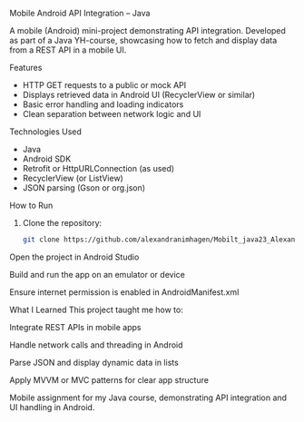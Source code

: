 Mobile Android API Integration – Java

A mobile (Android) mini-project demonstrating API integration. Developed as part of a Java YH-course, showcasing how to fetch and display data from a REST API in a mobile UI.

Features

- HTTP GET requests to a public or mock API  
- Displays retrieved data in Android UI (RecyclerView or similar)  
- Basic error handling and loading indicators  
- Clean separation between network logic and UI

Technologies Used

- Java  
- Android SDK  
- Retrofit or HttpURLConnection (as used)  
- RecyclerView (or ListView)  
- JSON parsing (Gson or org.json)

How to Run

1. Clone the repository:
   ```bash
   git clone https://github.com/alexandranimhagen/Mobilt_java23_Alexandra_Nimhagen_API_integration_v4.git
Open the project in Android Studio

Build and run the app on an emulator or device

Ensure internet permission is enabled in AndroidManifest.xml

What I Learned
This project taught me how to:

Integrate REST APIs in mobile apps

Handle network calls and threading in Android

Parse JSON and display dynamic data in lists

Apply MVVM or MVC patterns for clear app structure

Mobile assignment for my Java course, demonstrating API integration and UI handling in Android.

